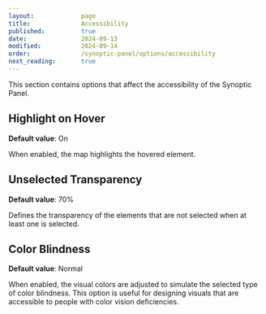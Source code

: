 ```yaml
---
layout:             page
title:              Accessibility
published:          true
date:               2024-09-13
modified:           2024-09-14
order:              /synoptic-panel/options/accessibility
next_reading:       true
---
```


This section contains options that affect the accessibility of the Synoptic Panel.

## Highlight on Hover

**Default value**: On

When enabled, the map highlights the hovered element.

## Unselected Transparency

**Default value**: 70%

Defines the transparency of the elements that are not selected when at least one is selected.

## Color Blindness

**Default value**: Normal

When enabled, the visual colors are adjusted to simulate the selected type of color blindness. This option is useful for designing visuals that are accessible to people with color vision deficiencies.